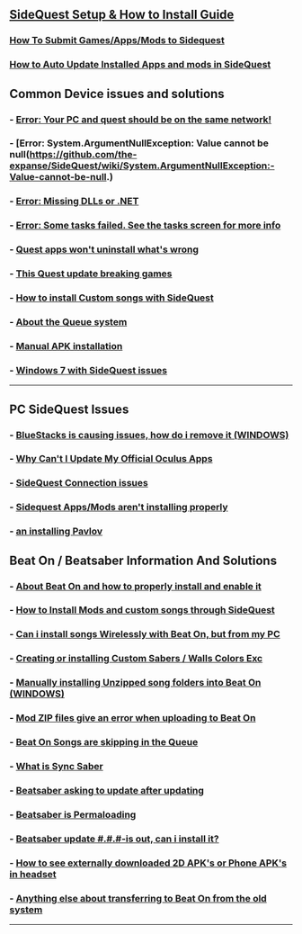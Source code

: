 ## [SideQuest Setup & How to Install Guide](https://github.com/the-expanse/SideQuest/wiki/SideQuest-Setup-&-How-To-install)

### [How To Submit Games/Apps/Mods to Sidequest](https://github.com/the-expanse/SideQuest/wiki/How-To-Submit-Games)

### [How to Auto Update Installed Apps and mods in SideQuest](https://github.com/the-expanse/SideQuest/wiki/How-to-Auto-Update-app's-and-mods)
**Common Device issues and solutions**
----
### - [Error: Your PC and quest should be on the same network!](https://github.com/the-expanse/SideQuest/wiki/Your-PC-and-quest-should-be-on-the-same-network!)

### - [Error: System.ArgumentNullException: Value cannot be null(https://github.com/the-expanse/SideQuest/wiki/System.ArgumentNullException:-Value-cannot-be-null.)

### - [Error: Missing DLLs or .NET ](https://github.com/the-expanse/SideQuest/wiki/Have-a-.NET-Error-or-a-missing-.DLL-(Windows-8))

### - [Error: Some tasks failed. See the tasks screen for more info](https://github.com/the-expanse/SideQuest/wiki/The-Queue-System)

### - [Quest apps won't uninstall what's wrong](https://github.com/the-expanse/SideQuest/wiki/.My-apps-won't-uninstall-what's-wrong%3F)

### - [This Quest update breaking games](https://github.com/the-expanse/SideQuest/wiki/Quest-update-breaking-games%3F)

### - [How to install Custom songs with SideQuest](https://github.com/the-expanse/SideQuest/wiki/How-to-install-Custom-Songs)

### - [About the Queue system](https://github.com/the-expanse/SideQuest/wiki/The-Queue-System)


### - [Manual APK installation](https://github.com/the-expanse/SideQuest/wiki/How-can-i-manually-install-apps)

### - [Windows 7 with SideQuest issues](https://github.com/the-expanse/SideQuest/wiki/I-Have-Windows-7,-can-i-use-SideQuest%3F)
----

**PC SideQuest Issues**
----

### - [BlueStacks is causing issues, how do i remove it (WINDOWS)](https://github.com/the-expanse/SideQuest/wiki/BlueStacks-is-causing-issues,-how-do-i-remove-it)

### - [Why Can't I Update My Official Oculus Apps](https://github.com/the-expanse/SideQuest/wiki/Why-can't-i-update-my-Official-Oculus-Apps)

### - [SideQuest Connection issues](https://github.com/the-expanse/SideQuest/wiki/I-am-having-issues-Connecting-,-what-do-i-do%3F)

### - [Sidequest Apps/Mods aren't installing properly](https://github.com/the-expanse/SideQuest/wiki/SideQuest-isn't-working-properly,-apps-won't-install)

### - [an installing Pavlov](https://github.com/the-expanse/SideQuest/wiki/having-an-issue-installing-Pavlov%3F)

**Beat On / Beatsaber Information And Solutions**
----

### - [About Beat On and how to properly install and enable it](https://github.com/the-expanse/SideQuest/wiki/Beat-On,-What-is-that-and-how-do-i-install-it)

### - [How to Install Mods and custom songs through SideQuest](https://github.com/the-expanse/SideQuest/wiki/About-Installing-Mods-and-songs-through-SideQuest)

### - [Can i install songs Wirelessly with Beat On, but from my PC](https://github.com/the-expanse/SideQuest/wiki/Can-i-install-songs-Wireless-with-Beat-On,-but-from-my-PC%3F)

### - [Creating or installing Custom Sabers / Walls Colors Exc](https://github.com/the-expanse/SideQuest/wiki/I-want-to-create-or-install-Custom-sabers-wall-colors)

### - [Manually installing Unzipped song folders into Beat On (WINDOWS)](https://github.com/the-expanse/SideQuest/wiki/How-to-manually-upload-Custom-Unzipped-songs-in-Beat-On-(Windows-only))

### - [Mod ZIP files give an error when uploading to Beat On](https://github.com/the-expanse/SideQuest/wiki/Mod-ZIP-files-give-an-error-when-uploading-to-Beat-On)

### - [Beat On Songs are skipping in the Queue](https://github.com/the-expanse/SideQuest/wiki/Beat-On-songs-are-skipping-in-the-install-Queue)

### - [What is Sync Saber](https://github.com/the-expanse/SideQuest/wiki/What-is-Sync-Saber)

### - [Beatsaber asking to update after updating](https://github.com/the-expanse/SideQuest/wiki/Beatsaber-asking-to-update-after-updating%3F)

### - [Beatsaber is Permaloading](https://github.com/the-expanse/SideQuest/wiki/Beatsaber-is--Permaloading,-what-can-i-do-about-it%3F)

### - [Beatsaber update #.#.#-is out, can i install it?](https://github.com/the-expanse/SideQuest/wiki/Beatsaber-update-%23.%23.%23-is-out,-can-i-install-it%3F)

### - [ How to see externally downloaded 2D APK's or Phone  APK's in headset ](https://github.com/the-expanse/SideQuest/wiki/How-to-use-2D-APKs-such-as-phone-Apps-from-outside-of-Sidequest)

### - [Anything else about transferring to Beat On from the old system](https://github.com/the-expanse/SideQuest/wiki/Anything-else-users-should-know-about-installing-Beat-On-from-the-old-system)
----